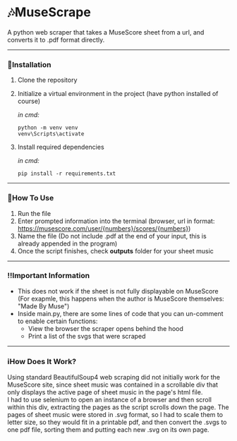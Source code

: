 # 🎶MuseScrape

A python web scraper that takes a MuseScore sheet from a url, and converts it to .pdf format directly.

---
### 🔧Installation

1. Clone the repository
2. Initialize a virtual environment in the project (have python installed of course)
     
   _in cmd:_
   ```
   python -m venv venv 
   venv\Scripts\activate
   ```
3. Install required dependencies  

     _in cmd:_
   ```
   pip install -r requirements.txt
   ```
---
### 📖How To Use

1. Run the file
2. Enter prompted information into the terminal (browser, url in format: https://musescore.com/user/{numbers}/scores/{numbers})
3. Name the file (Do not include .pdf at the end of your input, this is already appended in the program)
4. Once the script finishes, check **outputs** folder for your sheet music
---
### ‼️Important Information
- This does not work if the sheet is not fully displayable on MuseScore (For exapmle, this happens when the author is MuseScore themselves: "Made By Muse")
- Inside main.py, there are some lines of code that you can un-comment to enable certain functions:
  - View the browser the scraper opens behind the hood
  - Print a list of the svgs that were scraped
---
### ℹ️How Does It Work?

Using standard BeautifulSoup4 web scraping did not initially work for the MuseScore site, since sheet music was contained in a scrollable div that only displays the active page of sheet music in the page's html file.  
I had to use selenium to open an instance of a browser and then scroll within this div, extracting the pages as the script scrolls down the page.
The pages of sheet music were stored in .svg format, so I had to scale them to letter size, so they would fit in a printable pdf, and then convert the .svgs to one pdf file, sorting them and putting each new .svg on its own page.
